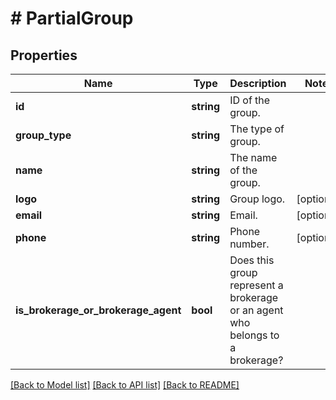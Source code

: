 # # PartialGroup

## Properties

Name | Type | Description | Notes
------------ | ------------- | ------------- | -------------
**id** | **string** | ID of the group. |
**group_type** | **string** | The type of group. |
**name** | **string** | The name of the group. |
**logo** | **string** | Group logo. | [optional]
**email** | **string** | Email. | [optional]
**phone** | **string** | Phone number. | [optional]
**is_brokerage_or_brokerage_agent** | **bool** | Does this group represent a brokerage or an agent who belongs to a brokerage? |

[[Back to Model list]](../../README.md#models) [[Back to API list]](../../README.md#endpoints) [[Back to README]](../../README.md)
